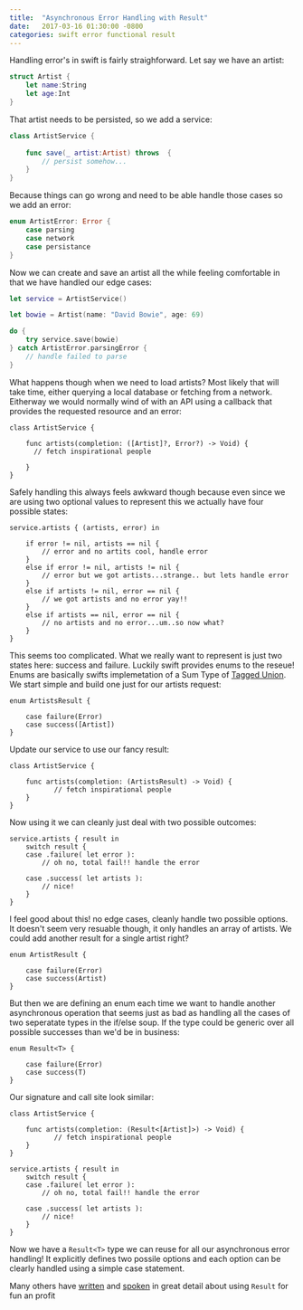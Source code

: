 ```yaml
---
title:  "Asynchronous Error Handling with Result"
date:   2017-03-16 01:30:00 -0800
categories: swift error functional result
---
```


Handling error's in swift is fairly straighforward.  Let say we have an artist:

```swift
struct Artist {
    let name:String
    let age:Int
}
```

That artist needs to be persisted, so we add a service:

```swift
class ArtistService {
    
    func save(_ artist:Artist) throws  {
        // persist somehow...       
    }
}
```

Because things can go wrong and need to be able handle those cases so we add an error:

```swift
enum ArtistError: Error {
    case parsing
    case network
    case persistance
}
```

Now we can create and save an artist all the while feeling comfortable in that we have handled our edge cases:

```swift
let service = ArtistService()

let bowie = Artist(name: "David Bowie", age: 69)

do {
    try service.save(bowie)
} catch ArtistError.parsingError {
    // handle failed to parse
}
```

What happens though when we need to load artists?  Most likely that will take time, either querying a local database or fetching from a network.  Eitherway we would normally wind of with an API using a callback that provides the requested resource and an error:

```
class ArtistService {
    
    func artists(completion: ([Artist]?, Error?) -> Void) {
      // fetch inspirational people   
        
    }
}
```

Safely handling this always feels awkward though because even since we are using two optional values to represent this we actually have four possible states:

```
service.artists { (artists, error) in

    if error != nil, artists == nil {
        // error and no artits cool, handle error
    }
    else if error != nil, artists != nil {
        // error but we got artists...strange.. but lets handle error
    }
    else if artists != nil, error == nil {
        // we got artists and no error yay!!
    }
    else if artists == nil, error == nil {
        // no artists and no error...um..so now what?
    }
}
```

This seems too complicated.  What we really want to represent is just two states here: success and failure.  Luckily swift provides enums to the reseue!  Enums are basically swifts implemetation of a Sum Type of [Tagged Union](https://en.wikipedia.org/wiki/Tagged_union).  We start simple and build one just for our artists request:

```
enum ArtistsResult {
    
    case failure(Error)
    case success([Artist])
}
```

Update our service to use our fancy result:

```
class ArtistService {
    
    func artists(completion: (ArtistsResult) -> Void) {
           // fetch inspirational people   
    }
}
```

Now using it we can cleanly just deal with two possible outcomes:

```
service.artists { result in
    switch result {
    case .failure( let error ):
        // oh no, total fail!! handle the error
        
    case .success( let artists ):
        // nice!
    }
}
```

I feel good about this! no edge cases, cleanly handle two possible options.  It doesn't seem very resuable though, it only handles an array of artists.  We could add another result for a single artist right?

```
enum ArtistResult {
    
    case failure(Error)
    case success(Artist)
}
```

But then we are defining an enum each time we want to handle another asynchronous operation that seems just as bad as handling all the cases of two seperatate types in the if/else soup.  If the type could be generic over all possible successes than we'd be in business:

```
enum Result<T> {
    
    case failure(Error)
    case success(T)
}
```

Our signature and call site look similar:

```
class ArtistService {
    
    func artists(completion: (Result<[Artist]>) -> Void) {
           // fetch inspirational people   
    }
}

service.artists { result in
    switch result {
    case .failure( let error ):
        // oh no, total fail!! handle the error
        
    case .success( let artists ):
        // nice!
    }
}
```

Now we have a ```Result<T>``` type we can reuse for all our asynchronous error handling!  It explicitly defines two possile options and each option can be clearly handled using a simple case statement.

Many others have [written](https://www.cocoawithlove.com/blog/2016/08/21/result-types-part-one.html) and [spoken](http://2014.funswiftconf.com/speakers/john.html) in great detail about using ```Result``` for fun an profit


